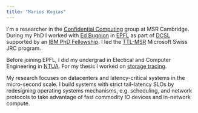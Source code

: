 ```yaml
---
title: "Marios Kogias"
---
```


I'm a researcher in the [Confidential Computing](https://www.microsoft.com/en-us/research/theme/confidential-computing/) group at MSR Cambridge.
During my PhD I worked with [Ed Bugnion](https://people.epfl.ch/edouard.bugnion) in [EPFL](https://www.epfl.ch/schools/ic/) as part of [DCSL](https://www.epfl.ch/labs/dcsl/) supported by an [IBM PhD Fellowship](https://www.research.ibm.com/university/awards/fellowships.html).
I led the [TTL-MSR](https://www.microsoft.com/en-us/research/academic-program/swiss-joint-research-center/#!projects) Microsoft Swiss JRC program.

Before joining EPFL, I did my undergrad in Electical and Computer Engineering in [NTUA](https://www.ece.ntua.gr/en). For my thesis I worked on [storage tracing](https://docs.ceph.com/docs/master/dev/blkin/).

My research focuses on datacenters and latency-critical systems in the micro-second scale.
I build systems with strict tail-latency SLOs by redesigning operating systems mechanisms, e.g. scheduling, and network protocols to take advantage of fast commodity IO devices and in-network compute.
